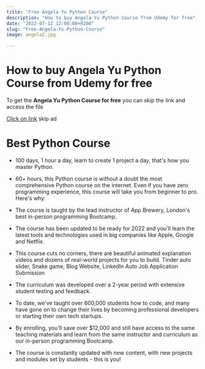 ```yaml
---
title: "Free Angela Yu Python Course"
description: "How to buy Angela Yu Python Course from Udemy for free"
date: "2022-07-12 12:00:00+0200"
slug: "Free-Angela-Yu-Python-Course"
image: angela2.jpg

---
```


# How to buy Angela Yu Python Course from Udemy for free

To get the **Angela Yu Python Course for free** you can skip the link and access the file

[Click on link](http://bc.vc/6XlXFAb) skip ad

# Best Python Course

+ 100 days, 1 hour a day, learn to create 1 project a day, that's how you master Python.

+ 60+ hours, this Python course is without a doubt the most comprehensive Python course on the internet. Even if you have zero programming experience, this course will take you from beginner to pro. Here's why:

+ The course is taught by the lead instructor of App Brewery, London's best in-person programming Bootcamp.

+ The course has been updated to be ready for 2022 and you'll learn the latest tools and technologies used in big companies like Apple, Google and Netflix.

+ This course cuts no corners, there are beautiful animated explanation videos and dozens of real-world projects for you to build. Tinder auto slider, Snake game, Blog Website, LinkedIn Auto Job Application Submission

+ The curriculum was developed over a 2-year period with extensive student testing and feedback.

+ To date, we've taught over 600,000 students how to code, and many have gone on to change their lives by becoming professional developers or starting their own tech startups.

+ By enrolling, you'll save over $12,000 and still have access to the same teaching materials and learn from the same instructor and curriculum as our in-person programming Bootcamp.

+ The course is constantly updated with new content, with new projects and modules set by students - this is you!